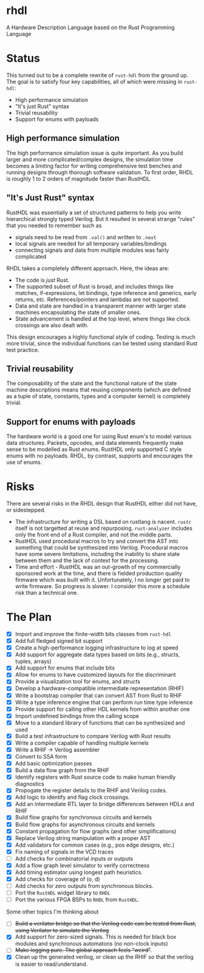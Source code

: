 # rhdl
A Hardware Description Language based on the Rust Programming Language

# Status

This turned out to be a complete rewrite of `rust-hdl` from the ground up.  The goal is
to satisfy four key capabilities, all of which were missing in `rust-hdl`:

- High performance simulation
- "It's just Rust" syntax
- Trivial reusability
- Support for enums with payloads

## High performance simulation

The high performance simulation issue is quite important.  As you build larger and
more complicated/complex designs, the simulation time becomes a limiting factor for
writing comprehensive test benches and running designs through thorough software 
validation.  To first order, RHDL is roughly 1 to 2 orders of magnitude faster than
RustHDL.

## "It's Just Rust" syntax

RustHDL was essentially a set of structured patterns to help you write hierarchical
strongly typed Verilog.  But it resulted in several strange "rules" that you needed
to remember such as
- signals need to be read from `.val()` and written to `.next`
- local signals are needed for all temporary variables/bindings
- connecting signals and data from multiple modules was fairly complicated

RHDL takes a completely different approach.  Here, the ideas are:
- The code is _just_ Rust.
- The supported subset of Rust is broad, and includes things like
  matches, if-expressions, let bindings, type inference and generics,
  early returns, etc.  References/pointers and lambdas are not supported.
- Data and state are handled in a transparent manner with larger state machines
encapsulating the state of smaller ones.  
- State advancement is handled at the top level, where things like clock crossings are 
also dealt with.

This design encourages a highly functional style of coding.  Testing is much more trivial,
since the individual functions can be tested using standard Rust test practice.

## Trivial reusability

The composability of the state and the functional nature of the state machine descriptions means
that reusing components (which are defined as a tuple of state, constants, types and a computer kernel)
is completely trivial.  

## Support for enums with payloads

The hardware world is a good one for using Rust enum's to model various data structures.  Packets,
opcodes, and data elements frequently make sense to be modelled as Rust enums.  RustHDL only supported
C style enums with no payloads.  RHDL, by contrast, supports and encourages the use of enums.

# Risks

There are several risks in the RHDL design that RustHDL either did not have, or sidestepped.
- The infrastructure for writing a DSL based on rustlang is nacent.  `rustc` itself is not 
targetted at reuse and repurposing.  `rust-analyzer` includes only the front end of a Rust
compiler, and not the middle parts.  
- RustHDL used procedural macros to try and convert the AST into something that could be
synthesized into Verilog.  Procedural macros have some severe limitations, including the
inability to share state between them and the lack of context for the processing.
- Time and effort - RustHDL was an out-growth of my commercially sponsored work at the time, and
there is fielded production quality firmware which was built with it.  Unfortunately, I no
longer get paid to write firmware.  So progress is slower.  I consider this more a schedule
risk than a technical one.

# The Plan

- [x] Import and improve the finite-width bits classes from `rust-hdl`
- [x] Add full fledged signed bit support
- [x] Create a high-performance logging infrastructure to log at speed
- [x] Add support for aggregate data types based on bits (e.g., structs, tuples, arrays)
- [x] Add support for enums that include bits
- [x] Allow for enums to have customized layouts for the discriminant
- [x] Provide a visualization tool for enums, and structs
- [x] Develop a hardware-compatible intermediate representation (RHIF)
- [x] Write a bootstrap compiler that can convert AST from Rust to RHIF
- [x] Write a type inference engine that can perform run time type inference
- [x] Provide support for calling other HDL kernels from within another one
- [x] Import undefined bindings from the calling scope
- [x] Move to a standard library of functions that can be synthesized and used
- [x] Build a test infrastructure to compare Verilog with Rust results
- [x] Write a compiler capable of handling multiple kernels
- [x] Write a RHIF -> Verilog assembler
- [x] Convert to SSA form
- [x] Add basic optimization passes
- [x] Build a data flow graph from the RHIF
- [x] Identify registers with Rust source code to make human friendly diagnostics
- [x] Propogate the register details to the RHIF and Verilog codes.
- [x] Add logic to identify and flag clock crossings.
- [x] Add an intermediate RTL layer to bridge differences between HDLs and RHIF
- [x] Build flow graphs for synchronous circuits and kernels
- [x] Build flow graphs for asynchronous circuits and kernels
- [x] Constant propagation for flow graphs (and other simplifications)
- [x] Replace Verilog string manipulation with a proper AST
- [x] Add validators for common cases (e.g., pos edge designs, etc.)
- [x] Fix naming of signals in the VCD traces
- [ ] Add checks for combinatorial inputs or outputs
- [x] Add a flow graph level simulator to verify correctness
- [x] Add timing estimator using longest path heuristics.
- [x] Add checks for coverage of (o, d)
- [ ] Add checks for zero outputs from synchronous blocks.
- [ ] Port the `RustHDL` widget library to `RHDL`
- [ ] Port the various FPGA BSPs to `RHDL` from `RustHDL`.

Some other topics I'm thinking about

- [ ] ~~Build a verilator bridge so that the Verilog code can be tested from Rust, using Verilator to simulate the Verilog~~
- [x] Add support for zero-sized signals.  This is needed for black box modules and synchronous automatons (no non-clock inputs)
- [ ] ~~Make logging pure.  The global approach feels "weird"~~.
- [x] Clean up the generated verilog, or clean up the RHIF so that the verilog is easier to read/understand.
